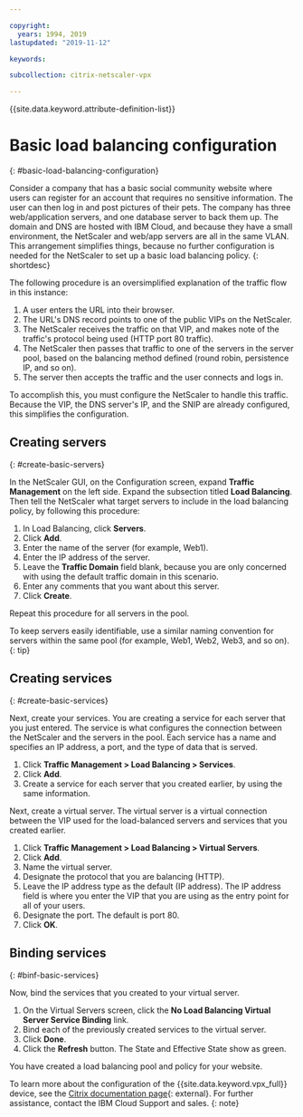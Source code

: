 ```yaml
---

copyright:
  years: 1994, 2019
lastupdated: "2019-11-12"

keywords:

subcollection: citrix-netscaler-vpx

---
```


{{site.data.keyword.attribute-definition-list}}

# Basic load balancing configuration
{: #basic-load-balancing-configuration}

Consider a company that has a basic social community website where users can register for an account that requires no sensitive information. The user can then log in and post pictures of their pets. The company has three web/application servers, and one database server to back them up. The domain and DNS are hosted with IBM Cloud, and because they have a small environment, the NetScaler and web/app servers are all in the same VLAN. This arrangement simplifies things, because no further configuration is needed for the NetScaler to set up a basic load balancing policy.
{: shortdesc}

The following procedure is an oversimplified explanation of the traffic flow in this instance:

1. A user enters the URL into their browser.
2. The URL's DNS record points to one of the public VIPs on the NetScaler.
3. The NetScaler receives the traffic on that VIP, and makes note of the traffic's protocol being used (HTTP port 80 traffic).
4. The NetScaler then passes that traffic to one of the servers in the server pool, based on the balancing method defined (round robin, persistence IP, and so on).
5. The server then accepts the traffic and the user connects and logs in.

To accomplish this, you must configure the NetScaler to handle this traffic. Because the VIP, the DNS server's IP, and the SNIP are already configured, this simplifies the configuration.

## Creating servers
{: #create-basic-servers}

In the NetScaler GUI, on the Configuration screen, expand **Traffic Management** on the left side. Expand the subsection titled **Load Balancing**. Then tell the NetScaler what target servers to include in the load balancing policy, by following this procedure:

1. In Load Balancing, click **Servers**.
2. Click **Add**.
3. Enter the name of the server (for example, Web1).
4. Enter the IP address of the server.
5. Leave the **Traffic Domain** field blank, because you are only concerned with using the default traffic domain in this scenario.
6. Enter any comments that you want about this server.
7. Click **Create**.

Repeat this procedure for all servers in the pool.  

To keep servers easily identifiable, use a similar naming convention for servers within the same pool (for example, Web1, Web2, Web3, and so on).
{: tip}

## Creating services
{: #create-basic-services}

Next, create your services. You are creating a service for each server that you just entered. The service is what configures the connection between the NetScaler and the servers in the pool. Each service has a name and specifies an IP address, a port, and the type of data that is served.

1. Click **Traffic Management > Load Balancing > Services**.
2. Click **Add**.
3. Create a service for each server that you created earlier, by using the same information.

Next, create a virtual server. The virtual server is a virtual connection between the VIP used for the load-balanced servers and services that you created earlier.

1. Click **Traffic Management > Load Balancing > Virtual Servers**.
2. Click **Add**.
3. Name the virtual server.
4. Designate the protocol that you are balancing (HTTP).
5. Leave the IP address type as the default (IP address). The IP address field is where you enter the VIP that you are using as the entry point for all of your users.
6. Designate the port. The default is port 80.
7. Click **OK**.

## Binding services
{: #binf-basic-services}

Now, bind the services that you created to your virtual server.

1. On the Virtual Servers screen, click the **No Load Balancing Virtual Server Service Binding** link.
2. Bind each of the previously created services to the virtual server.
3. Click **Done**.
4. Click the **Refresh** button. The State and Effective State show as green.

You have created a load balancing pool and policy for your website.

To learn more about the configuration of the {{site.data.keyword.vpx_full}} device, see the [Citrix documentation page](https://docs.netscaler.com/en-us/){: external}. For further assistance, contact the IBM Cloud Support and sales.
{: note}
